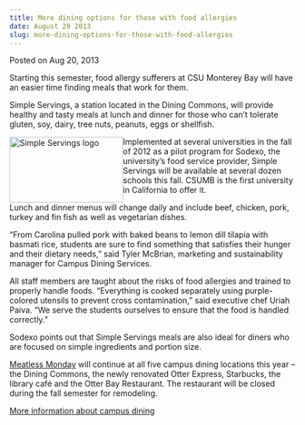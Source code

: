 ```yaml
---
title: More dining options for those with food allergies
date: August 20 2013
slug: more-dining-options-for-those-with-food-allergies
---
```


 



<span class="date">Posted on Aug 20, 2013    </span>
<p>Starting this semester, food allergy sufferers at CSU Monterey
Bay will have an easier time finding meals that work for them.</p>
<p>Simple Servings, a station located in the Dining Commons, will
provide healthy and tasty meals at lunch and dinner for those who
can&#x2019;t tolerate gluten, soy, dairy, tree nuts, peanuts, eggs or
shellfish.</p>
<p><img alt="Simple Servings logo" src="https://news.csumb.edu/sites/default/files/65/attachments/news/images/simple-servings-logo-by-sdx.jpg" style="float:left; width:200px; height:116px">Implemented at
several universities in the fall of 2012 as a pilot program for
Sodexo, the university&#x2019;s food service provider, Simple Servings
will be available at several dozen schools this fall. CSUMB is the
first university in California to offer it.</img></p>
<p>Lunch and dinner menus will change daily and include beef,
chicken, pork, turkey and fin fish as well as vegetarian
dishes.</p>
<p>&#x201C;From Carolina pulled pork with baked beans to lemon dill
tilapia with basmati rice, students are sure to find something that
satisfies their hunger and their dietary needs,&#x201D; said Tyler
McBrian, marketing and sustainability manager for Campus Dining
Services.</p>
<p>All staff members are taught about the risks of food allergies
and trained to properly handle foods. &#x201C;Everything is cooked
separately using purple-colored utensils to prevent cross
contamination,&#x201D; said executive chef Uriah Paiva. &#x201C;We serve the
students ourselves to ensure that the food is handled
correctly.&#x201D;</p>
<p>Sodexo points out that Simple Servings meals are also ideal for
diners who are focused on simple ingredients and portion size.</p>
<p><a href="../../../../meatless-monday.html" rel="nofollow">Meatless Monday</a> will continue at all five campus
dining locations this year &#x2013; the Dining Commons, the newly
renovated Otter Express, Starbucks, the library caf&#xE9; and the Otter
Bay Restaurant. The restaurant will be closed during the fall
semester for remodeling.</p>
<p><a href="https://csumb.org/dining/" rel="nofollow">More
information about campus dining</a><br>
<br>
&#xA0;</br></br></p>





 
